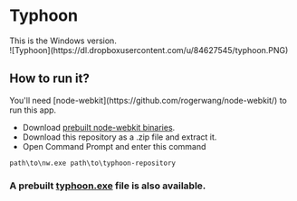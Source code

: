 <h1>Typhoon</h1>
This is the Windows version.<br>
![Typhoon](https://dl.dropboxusercontent.com/u/84627545/typhoon.PNG)
<h2>How to run it?</h2>
You'll need [node-webkit](https://github.com/rogerwang/node-webkit/) to run this app.

- Download [prebuilt node-webkit binaries](https://github.com/rogerwang/node-webkit#downloads).
- Download this repository as a .zip file and extract it.
- Open Command Prompt and enter this command<br>
```
path\to\nw.exe path\to\typhoon-repository
```

<h3>A prebuilt <a href="https://dl.dropboxusercontent.com/u/84627545/typhoon.exe">typhoon.exe</a> file is also available.</h3>